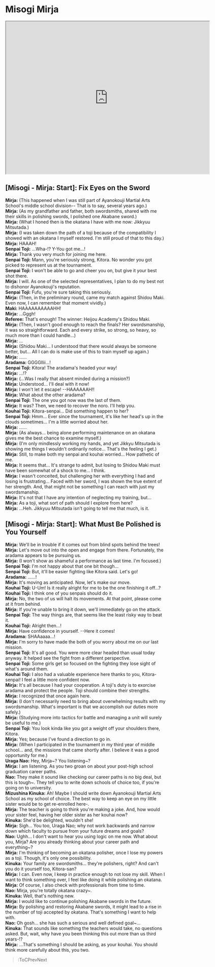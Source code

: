 
Misogi Mirja
============
[<iframe width="640" height="480" src="https://www.youtube.com/embed/iRrAMU80Nt0"></iframe>](:Iframe)  

## [Misogi - Mirja: Start\]: Fix Eyes on the Sword
**Mirja:** (This happened when I was still part of Ayanokouji Martial Arts School's middle school division-- That is to say, several years ago\.\)  
**Mirja:** (As my grandfather and father, both swordsmiths, shared with me their skills in polishing swords, I polished one Akabane sword\.\)  
**Mirja:** (What I honed then is the okatana I have with me now: Jikkyuu Mitsutada\.\)  
**Mirja:** (I was taken down the path of a toji because of the compatibility I showed with an okatana I myself restored\. I'm still proud of that to this day\.\)  
**Mirja:** HAAAH\!  
**Senpai Toji:** \.\.\.Wha-\!\? Y-You got me\.\.\.\!  
**Mirja:** Thank you very much for joining me here\.  
**Senpai Toji:** Mann, you're seriously strong, Kitora\. No wonder you got picked to represent us at the tournament\.  
**Senpai Toji:** I won't be able to go and cheer you on, but give it your best shot there\.  
**Mirja:** I will\. As one of the selected representatives, I plan to do my best not to dishonor Ayanokouji's reputation\.  
**Senpai Toji:** Fufu, you're sure taking this seriously\.  
**Mirja:** (Then, in the preliminary round, came my match against Shidou Maki\. Even now, I can remember that moment vividly\.\)  
**Maki:** HAAAAAAAAAAHH\!  
**Mirja:** \.\.\.Gggh\!  
**Referee:** That's enough\! The winner: Heijou Academy's Shidou Maki\.  
**Mirja:** (Then, I wasn't good enough to reach the finals\? Her swordsmanship, it was so straightforward\. Each and every strike, so strong, so heavy, so much more than I could handle\.\.\.\)  
**Mirja:** \.\.\.  
**Mirja:** (Shidou Maki\.\.\. I understood that there would always be someone better, but\.\.\. All I can do is make use of this to train myself up again\.\)  
**Mirja:** \.\.\.\.\.\.  
**Aradama:** GGGGIIii\.\.\.\!  
**Senpai Toji:** Kitora\! The aradama's headed your way\!  
**Mirja:** \.\.\.\!\?  
**Mirja:** (\.\.\.Was I really that absent minded during a mission\?\)  
**Mirja:** Understood\.\.\. I'll deal with it now\!  
**Mirja:** I won't let it escape\! --HAAAAAAH\!\!  
**Mirja:** What about the other aradama\?  
**Senpai Toji:** The one you got now was the last of them\.  
**Mirja:** It was\? Then, we need to recover the noro\. I'll help you\.  
**Kouhai Toji:** Kitora-senpai\.\.\. Did something happen to her\?  
**Senpai Toji:** Hmm\.\.\. Ever since the tournament, it's like her head's up in the clouds sometimes\.\.\. I'm a little worried about her\.  
**Mirja:** \.\.\.\.\.\.  
**Mirja:** (As always\.\.\. being alone performing maintenance on an okatana gives me the best chance to examine myself\.\)  
**Mirja:** (I'm only mindlessly working my hands, and yet Jikkyu Mitsutada is showing me things I wouldn't ordinarily notice\.\.\. That's the feeling I get\.\)  
**Mirja:** Still, to make both my senpai and kouhai worried\.\.\. How pathetic of me\.  
**Mirja:** It seems that\.\.\. It's strange to admit, but losing to Shidou Maki must have been somewhat of a shock to me\.\.\. I think\.  
**Mirja:** I wasn't conceited, but challenging her with everything I had and losing is frustrating\.\.\. Faced with her sword, I was shown the true extent of her strength\. And, that might not be something I can reach with just my swordsmanship\.  
**Mirja:** It's not that I have any intention of neglecting my training, but\.\.\.  
**Mirja:** As a toji, what sort of path should I explore from here\?  
**Mirja:** \.\.\.Heh\. Jikkyuu Mitsutada isn't going to tell me that much, is it\.  

## [Misogi - Mirja: Start\]: What Must Be Polished is You Yourself
**Mirja:** We'll be in trouble if it comes out from blind spots behind the trees\!  
**Mirja:** Let's move out into the open and engage from there\. Fortunately, the aradama appears to be pursuing us\.  
**Mirja:** (I won't show as shameful a performance as last time\. I'm focused\.\)  
**Senpai Toji:** I'm not happy about that one bit though\.\.\.  
**Senpai Toji:** But, it'll be easier fighting like Kitora said\. Let's go\!  
**Aradama:** \.\.\.\.\.\.\!  
**Mirja:** It's moving as anticipated\. Now, let's make our move\.  
**Kouhai Toji:** U-Um\! Is it really alright for me to be the one finishing it off\.\.\.\?  
**Kouhai Toji:** I think one of you senpais should do it\.  
**Mirja:** No, the two of us will halt its movements\. At that point, please come at it from behind\.  
**Mirja:** If you're unable to bring it down, we'll immediately go on the attack\.  
**Senpai Toji:** The way things are, that seems like the least risky way to beat it\.  
**Kouhai Toji:** Alright then\.\.\.\!  
**Mirja:** Have confidence in yourself\. --Here it comes\!  
**Aradama:** SHAAaaaa\.\.\.\!  
**Mirja:** I'm sorry to have made the both of you worry about me on our last mission\.  
**Senpai Toji:** It's all good\. You were more clear headed than usual today anyway\. It helped see the fight from a different perspective\.  
**Senpai Toji:** Some girls get so focused on the fighting they lose sight of what's around them\.  
**Kouhai Toji:** I also had a valuable experience here thanks to you, Kitora-senpai\! I feel a little more confident now\.  
**Mirja:** It's all because I had your cooperation\. A toji's duty is to exorcise aradama and protect the people\. Toji should combine their strengths\.  
**Mirja:** I recognized that once again here\.  
**Mirja:** (I don't necessarily need to bring about overwhelming results with my swordsmanship\. What's important is that we accomplish our duties more safely\.\)  
**Mirja:** (Studying more into tactics for battle and managing a unit will surely be useful to me\.\)  
**Senpai Toji:** You look kinda like you got a weight off your shoulders there, Kitora\.  
**Mirja:** Yes; because I've found a direction to go in\.  
**Mirja:** (When I participated in the tournament in my third year of middle school\.\.\. and, the missions that came shortly after\. I believe it was a good opportunity for me\.\)  
**Uraga Nao:** Hey, Mirja\~\? You listening\~\?  
**Mirja:** I am listening\. As you two groan on about your post-high school graduation career paths\.  
**Nao:** They make it sound like checking our career paths is no big deal, but this is tough\~\. They tell you to write down schools of choice too, if you're going on to university\.  
**Mizushina Kinuka:** Ah\! Maybe I should write down Ayanokouji Martial Arts School as my school of choice\. The best way to keep an eye on my little sister would be to get re-enrolled here-\.  
**Mirja:** The teacher is going to think you're making a joke\. And, how would your sister feel, having her older sister as her kouhai now\?  
**Kinuka:** She'd be delighted, wouldn't she\!  
**Mirja:** Sigh\.\.\. You too, Uraga Nao; why not work backwards and narrow down which faculty to pursue from your future dreams and goals\?  
**Nao:** Ughh\.\.\. I don't want to hear you using logic on me now\. What about you, Mirja\? Are you already thinking about your career path and everything\~\?  
**Mirja:** I'm thinking of becoming an okatana polisher, once I lose my powers as a toji\. Though, it's only one possibility\.  
**Kinuka:** Your family are swordsmiths\.\.\. they're polishers, right\? And can't you do it yourself too, Kitora-san\?  
**Mirja:** I can\. Even now, I keep in practice enough to not lose my skill\. When I want to think something over, I feel like doing it while polishing an okatana\.  
**Mirja:** Of course, I also check with professionals from time to time\.  
**Nao:** Mirja, you're totally okatana crazy\~\.  
**Kinuka:** Well, that's nothing new\.  
**Mirja:** I would like to continue polishing Akabane swords in the future\.  
**Mirja:** By polishing and restoring Akabane swords, it might lead to a rise in the number of toji accepted by okatana\. That's something I want to help with\.  
**Nao:** Oh gosh\.\.\. she has such a serious and well defined goal\~\.\.\.  
**Kinuka:** That sounds like something the teachers would take, no questions asked\. But, wait, why have you been thinking this out more than us third years-\!\?  
**Mirja:** \.\.\.That's something I should be asking, as your kouhai\. You should think more carefully about this, you two\.  
> :ToCPrevNext